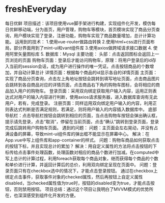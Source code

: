 # freshEveryday
每日优鲜
项目描述：该项目使用vue脚手架进行构建，实现组件化开发，模仿每日优鲜移动端，分为首页，用户管理，购物车等模块，首页模块实现了商品分页查询，用户模块实现了登录，注册功能，购物车实现了商品数量增加，总计计算功能。
  运用到的技术：
    1.使用vue-router做路由转换
    2.使用html+css进行页面布局，部分界面用到了mint-ui和vant组件库
    3.使用axios做跨域请求接口数据
    4. 使用阿里矢量图标库
    5. 数据库：Mysql
主要功能：
头部：点击返回图标会返回上一页浏览的页面
购物车页面：登录后才能访问购物车，原理：将用户登录后的id存入当前的session会话，成为用户进行操作的唯一凭证。点击按钮商品的个数增加，并自动计算总计
详情页面：根据每个商品的id显示各自的详情页面
主页面：实现了商品分页查询，点击左上角地址按钮会跳转到填写地址页面，点击商品图片会跳转到各自商品对应的详情页面，点击商品右下角的购物车图标，会将相应的商品加入用户的购物车。
登录页面：采用双向绑定获取用户输入内容，运用正则表达式对用户的输入内容进行判断，使用axios请求服务器，进入数据库查询有无此用户，若有，完成登录。
注册页面：同样运用双向绑定用户输入的内容，利用正则表达式判断是否满足规则，若满足，则将用户输入的内容插入数据库中。
底部导航栏：点击导航栏按钮会跳转到相应的页面，当点击购物车按钮会弹出确认框，提示请先登录，点击“取消”，停留在当前页面，点击“确认”跳转到登录页面，登录完成后跳转用户购物车页面。
遇到的问题：
问题：主页面会左右晃动，并没有占满设备的屏幕，导致mint-ui组件库的弹出框不能显示在屏幕中心。
解决：在App.vue中写上组件库和app-container的样式。
问题：购物车商品如何获取点击的按钮下标，并且实现总计的累加？
解决：用自定义属性的方法将点击按钮的下标传给点击事件处理函数，处理函数对相应的商品个数进行加减。在computed中写上总计的计算过程，利用foreach获取每个商品对象，继而获得每个商品的个数和单价进行计算，并返回计算后的总价，利用双向绑定呈现在页面中。
问题：登录页面只有在checkbox选中的情况下，才能点击登录按钮。
通过在checkbox上绑定点击事件，获取事件对象的checked属性，然后再按钮上自定义属性disabled，当checked属性值为true时，按钮的disabled变为true，才能点击按钮，否则禁用按钮。
项目总结：通过这个项目让我明白了MVVM模式的优势所在，也深深感受到组件化开发的方便。
